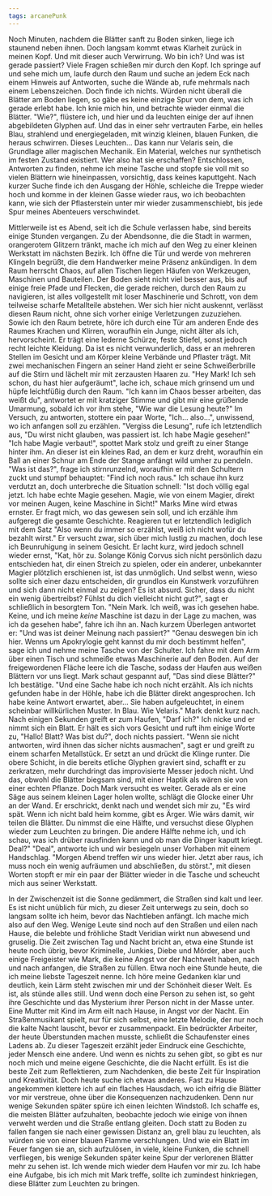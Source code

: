 ```yaml
---
tags: arcanePunk
---
```

 
Noch Minuten, nachdem die Blätter sanft zu Boden sinken, liege ich staunend neben ihnen. Doch langsam kommt etwas Klarheit zurück in meinen Kopf. Und mit dieser auch Verwirrung. Wo bin ich? Und was ist gerade passiert? Viele Fragen schießen mir durch den Kopf. Ich springe auf und sehe mich um, laufe durch den Raum und suche an jedem Eck nach einem Hinweis auf Antworten, suche die Wände ab, rufe mehrmals nach einem Lebenszeichen. Doch finde ich nichts. Würden nicht überall die Blätter am Boden liegen, so gäbe es keine einzige Spur von dem, was ich gerade erlebt habe. Ich knie mich hin, und betrachte wieder einmal die Blätter. "Wie?", flüstere ich, und hier und da leuchten einige der auf ihnen abgebildeten Glyphen auf. Und das in einer sehr vertrauten Farbe, ein helles Blau, strahlend und energiegeladen, mit winzig kleinen, blauen Funken, die heraus schwirren. Dieses Leuchten... Das kann nur Velaris sein, die Grundlage aller magischen Mechanik. Ein Material, welches nur synthetisch im festen Zustand existiert. Wer also hat sie erschaffen? Entschlossen, Antworten zu finden, nehme ich meine Tasche und stopfe sie voll mit so vielen Blättern wie hineinpassen, vorsichtig, dass keines kaputtgeht. Nach kurzer Suche finde ich den Ausgang der Höhle, schleiche die Treppe wieder hoch und komme in der kleinen Gasse wieder raus, wo ich beobachten kann, wie sich der Pflasterstein unter mir wieder zusammenschiebt, bis jede Spur meines Abenteuers verschwindet. 

Mittlerweile ist es Abend, seit ich die Schule verlassen habe, sind bereits einige Stunden vergangen. Zu der Abendsonne, die die Stadt in warmen, orangerotem Glitzern tränkt, mache ich mich auf den Weg zu einer kleinen Werkstatt im nächsten Bezirk. Ich öffne die Tür und werde von mehreren Klingeln begrüßt, die dem Handwerker meine Präsenz ankündigen. In dem Raum herrscht Chaos, auf allen Tischen liegen Häufen von Werkzeugen, Maschinen und Bauteilen. Der Boden sieht nicht viel besser aus, bis auf einige freie Pfade und Flecken, die gerade reichen, durch den Raum zu navigieren, ist alles vollgestellt mit loser Maschinerie und Schrott, von dem teilweise scharfe Metallteile abstehen. Wer sich hier nicht auskennt, verlässt diesen Raum nicht, ohne sich vorher einige Verletzungen zuzuziehen. Sowie ich den Raum betrete, höre ich durch eine Tür am anderen Ende des Raumes Krachen und Klirren, woraufhin ein Junge, nicht älter als ich, hervorscheint. Er trägt eine lederne Schürze, feste Stiefel, sonst jedoch recht leichte Kleidung. Da ist es nicht verwunderlich, dass er an mehreren Stellen im Gesicht und am Körper kleine Verbände und Pflaster trägt. Mit zwei mechanischen Fingern an seiner Hand zieht er seine Schweißerbrille auf die Stirn und lächelt mir mit zerzausten Haaren zu. "Hey Mark! Ich seh schon, du hast hier aufgeräumt", lache ich, schaue mich grinsend um und hüpfe leichtfüßig durch den Raum. "Ich kann im Chaos besser arbeiten, das weißt du", antwortet er mit kratziger Stimme und gibt mir eine grüßende Umarmung, sobald ich vor ihm stehe, "Wie war die Lesung heute?" Im Versuch, zu antworten, stottere ein paar Worte, "Ich... also...", unwissend, wo ich anfangen soll zu erzählen. "Vergiss die Lesung", rufe ich letztendlich aus, "Du wirst nicht glauben, was passiert ist. Ich habe Magie gesehen!" "Ich habe Magie verbaut!", spottet Mark stolz und greift zu einer Stange hinter ihm. An dieser ist ein kleines Rad, an dem er kurz dreht, woraufhin ein Ball an einer Schnur am Ende der Stange anfängt wild umher zu pendeln. "Was ist das?", frage ich stirnrunzelnd, woraufhin er mit den Schultern zuckt und stumpf behauptet: "Find ich noch raus." Ich schaue ihn kurz verdutzt an, doch unterbreche die Situation schnell: "Ist doch völlig egal jetzt. Ich habe echte Magie gesehen. Magie, wie von einem Magier, direkt vor meinen Augen, keine Maschine in Sicht!" Marks Mine wird etwas ernster. Er fragt mich, wo das gewesen sein soll, und ich erzähle ihm aufgeregt die gesamte Geschichte. 
Reagieren tut er letztendlich lediglich mit dem Satz "Also wenn du immer so erzählst, weiß ich nicht wofür du bezahlt wirst." Er versucht zwar, sich über mich lustig zu machen, doch lese ich Beunruhigung in seinem Gesicht. Er lacht kurz, wird jedoch schnell wieder ernst, "Kat, hör zu. Solange König Corvus sich nicht persönlich dazu entschieden hat, dir einen Streich zu spielen, oder ein anderer, unbekannter Magier plötzlich erschienen ist, ist das unmöglich. Und selbst wenn, wieso sollte sich einer dazu entscheiden, dir grundlos ein Kunstwerk vorzuführen und sich dann nicht einmal zu zeigen? Es ist absurd. Sicher, dass du nicht ein wenig übertreibst? Fühlst du dich vielleicht nicht gut?", sagt er schließlich in besorgtem Ton. "Nein Mark. Ich weiß, was ich gesehen habe. Keine, und ich meine _keine_ Maschine ist dazu in der Lage zu machen, was ich da gesehen habe", fahre ich ihn an. Nach kurzem Überlegen antwortet er: "Und was ist deiner Meinung nach passiert?" "Genau deswegen bin ich hier. Wenns um Apokrylogie geht kannst du mir doch bestimmt helfen", sage ich und nehme meine Tasche von der Schulter. Ich fahre mit dem Arm über einen Tisch und schmeiße etwas Maschinerie auf den Boden. Auf der freigewordenen Fläche leere ich die Tasche, sodass der Haufen aus weißen Blättern vor uns liegt. Mark schaut gespannt auf, "Das sind diese Blätter?" Ich bestätige. "Und eine Sache habe ich noch nicht erzählt. Als ich nichts gefunden habe in der Höhle, habe ich die Blätter direkt angesprochen. Ich habe keine Antwort erwartet, aber... Sie haben aufgeleuchtet, in einem scheinbar willkürlichen Muster. In Blau. Wie Velaris." Mark denkt kurz nach. Nach einigen Sekunden greift er zum Haufen, "Darf ich?" Ich nicke und er nimmt sich ein Blatt. Er hält es sich vors Gesicht und ruft ihm einige Worte zu, "Hallo! Blatt? Was bist du?", doch nichts passiert. "Wenn sie nicht antworten, wird ihnen das sicher nichts ausmachen", sagt er und greift zu einem scharfen Metallstück. Er setzt an und drückt die Klinge runter. Die obere Schicht, in die bereits etliche Glyphen graviert sind, schafft er zu zerkratzen, mehr durchdringt das improvisierte Messer jedoch nicht. Und das, obwohl die Blätter biegsam sind, mit einer Haptik als wären sie von einer echten Pflanze. Doch Mark versucht es weiter.
Gerade als er eine Säge aus seinem kleinen Lager holen wollte, schlägt die Glocke einer Uhr an der Wand. Er erschrickt, denkt nach und wendet sich mir zu, "Es wird spät. Wenn ich nicht bald heim komme, gibt es Ärger. Wie wärs damit, wir teilen die Blätter. Du nimmst die eine Hälfte, und versuchst diese Glyphen wieder zum Leuchten zu bringen. Die andere Hälfte nehme ich, und ich schau, was ich drüber rausfinden kann und ob man die Dinger kaputt kriegt. Deal?" "Deal", antworte ich und wir besiegeln unser Vorhaben mit einem Handschlag. "Morgen Abend treffen wir uns wieder hier. Jetzt aber raus, ich muss noch ein wenig aufräumen und abschließen, du störst.", mit diesen Worten stopft er mir ein paar der Blätter wieder in die Tasche und scheucht mich aus seiner Werkstatt. 

In der Zwischenzeit ist die Sonne gedämmert, die Straßen sind kalt und leer. Es ist nicht unüblich für mich, zu dieser Zeit unterwegs zu sein, doch so langsam sollte ich heim, bevor das Nachtleben anfängt. Ich mache mich also auf den Weg. Wenige Leute sind noch auf den Straßen und eilen nach Hause, die belebte und fröhliche Stadt Veridian wirkt nun abwesend und gruselig. Die Zeit zwischen Tag und Nacht bricht an, etwa eine Stunde ist heute noch übrig, bevor Kriminelle, Junkies, Diebe und Mörder, aber auch einige Freigeister wie Mark, die keine Angst vor der Nachtwelt haben, nach und nach anfangen, die Straßen zu füllen. Etwa noch eine Stunde heute, die ich meine liebste Tageszeit nenne. Ich höre meine Gedanken klar und deutlich, kein Lärm steht zwischen mir und der Schönheit dieser Welt. Es ist, als stünde alles still. Und wenn doch eine Person zu sehen ist, so geht ihre Geschichte und das Mysterium ihrer Person nicht in der Masse unter. Eine Mutter mit Kind im Arm eilt nach Hause, in Angst vor der Nacht. Ein Straßenmusikant spielt, nur für sich selbst, eine letzte Melodie, der nur noch die kalte Nacht lauscht, bevor er zusammenpackt. Ein bedrückter Arbeiter, der heute Überstunden machen musste, schließt die Schaufenster eines Ladens ab. Zu dieser Tageszeit erzählt jeder Eindruck eine Geschichte, jeder Mensch eine andere. Und wenn es nichts zu sehen gibt, so gibt es nur noch mich und meine eigene Geschichte, die die Nacht erfüllt. Es ist die beste Zeit zum Reflektieren, zum Nachdenken, die beste Zeit für Inspiration und Kreativität. Doch heute suche ich etwas anderes. Fast zu Hause angekommen klettere ich auf ein flaches Hausdach, wo ich eifrig die Blätter vor mir verstreue, ohne über die Konsequenzen nachzudenken. Denn nur wenige Sekunden später spüre ich einen leichten Windstoß. Ich schaffe es, die meisten Blätter aufzuhalten, beobachte jedoch wie einige von ihnen verweht werden und die Straße entlang gleiten. Doch statt zu Boden zu fallen fangen sie nach einer gewissen Distanz an, grell blau zu leuchten, als würden sie von einer blauen Flamme verschlungen. Und wie ein Blatt im Feuer fangen sie an, sich aufzulösen, in viele, kleine Funken, die schnell verfliegen, bis wenige Sekunden später keine Spur der verlorenen Blätter mehr zu sehen ist. Ich wende mich wieder dem Haufen vor mir zu. Ich habe eine Aufgabe, bis ich mich mit Mark treffe, sollte ich zumindest hinkriegen, diese Blätter zum Leuchten zu bringen. 

